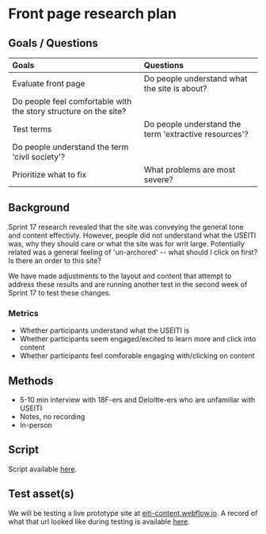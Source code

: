 # Front page research plan

## Goals / Questions
Goals | Questions
:----- | :---------
Evaluate front page | Do people understand what the site is about?
 | Do people feel comfortable with the story structure on the site?
Test terms | Do people understand the term 'extractive resources'?
 | Do people understand the term 'civil society'?
Prioritize what to fix | What problems are most severe?


## Background

Sprint 17 research revealed that the site was conveying the general tone and content effectivly. However, people did not understand what the USEITI was, why they should care or what the site was for writ large. Potentially related was a general feeling of 'un-archored' -- what should I click on first? Is there an order to this site?

We have made adjustments to the layout and content that attempt to address these results and are running another test in the second week of Sprint 17 to test these changes.


### Metrics

* Whether participants understand what the USEITI is
* Whether participants seem engaged/excited to learn more and click into content
* Whether participants feel comforable engaging with/clicking on content


## Methods
* 5-10 min interview with 18F-ers and Deloitte-ers who are unfamiliar with USEITI
* Notes, no recording
* In-person


## Script

Script available [here](https://github.com/18F/doi-extractives-data/blob/research/research/sprint17b/sprint17b_interview-script.md).


## Test asset(s)

We will be testing a live prototype site at [eiti-content.webflow.io](eiti-content.webflow.io). A record of what that url looked like during testing is available [here]().

